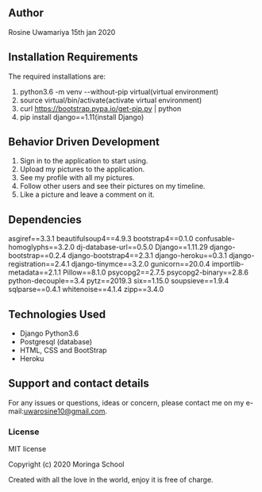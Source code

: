 
## Author

Rosine Uwamariya 15th jan 2020

## Installation Requirements

The required installations are:
1. python3.6 -m venv --without-pip virtual(virtual environment)
2. source virtual/bin/activate(activate virtual environment)
3. curl https://bootstrap.pypa.io/get-pip.py | python
4. pip install django==1.11(install Django)

## Behavior Driven Development

1. Sign in to the application to start using.
2. Upload my pictures to the application.
3. See my profile with all my pictures.
4. Follow other users and see their pictures on my timeline.
5. Like a picture and leave a comment on it.

## Dependencies

asgiref==3.3.1
beautifulsoup4==4.9.3
bootstrap4==0.1.0
confusable-homoglyphs==3.2.0
dj-database-url==0.5.0
Django==1.11.29
django-bootstrap==0.2.4
django-bootstrap4==2.3.1
django-heroku==0.3.1
django-registration==2.4.1
django-tinymce==3.2.0
gunicorn==20.0.4
importlib-metadata==2.1.1
Pillow==8.1.0
psycopg2==2.7.5
psycopg2-binary==2.8.6
python-decouple==3.4
pytz==2019.3
six==1.15.0
soupsieve==1.9.4
sqlparse==0.4.1
whitenoise==4.1.4
zipp==3.4.0

## Technologies Used

* Django Python3.6 
* Postgresql (database)
* HTML, CSS and BootStrap
* Heroku

## Support and contact details

For any issues or questions, ideas or concern, please contact me on my e-mail:uwarosine10@gmail.com.

### License

MIT license

Copyright (c) 2020 Moringa School

Created with all the love in the world, enjoy it is free of charge.